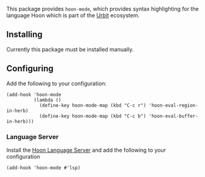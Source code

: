 This package provides `hoon-mode`, which provides syntax highlighting
for the language Hoon which is part of the [Urbit](https://urbit.org)
ecosystem.


## Installing
Currently this package must be installed manually.


## Configuring
Add the following to your configuration:

	(add-hook 'hoon-mode
	          (lambda ()
	            (define-key hoon-mode-map (kbd "C-c r") 'hoon-eval-region-in-herb)
	            (define-key hoon-mode-map (kbd "C-c b") 'hoon-eval-buffer-in-herb)))

### Language Server
Install the [Hoon Language
Server](https://github.com/urbit/hoon-language-server)
and add the following to your configuration
``` emacs-lisp
(add-hook 'hoon-mode #'lsp)
```

